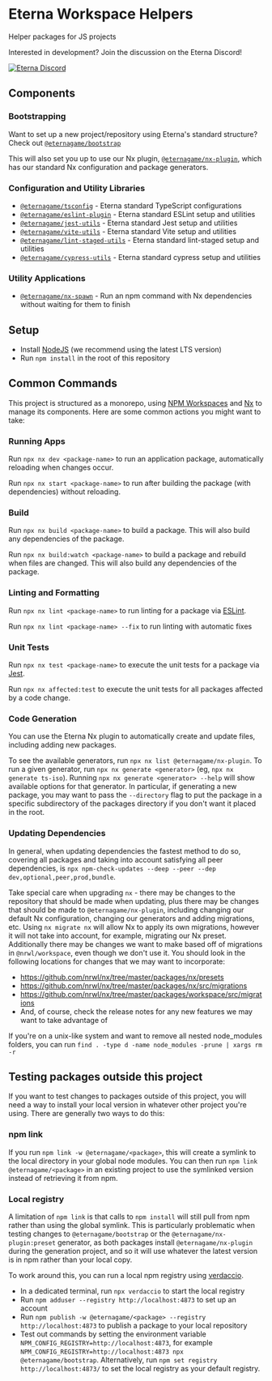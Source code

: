 # Eterna Workspace Helpers

Helper packages for JS projects

<!-- Managed by @eternagame/nx-plugin - prologue -->
Interested in development? Join the discussion on the Eterna Discord!

[![Eterna Discord](https://discord.com/api/guilds/702618517589065758/widget.png?style=banner2)](https://discord.gg/KYeTwux)
<!-- End managed by @eternagame/nx-plugin - prologue -->

## Components

### Bootstrapping

Want to set up a new project/repository using Eterna's standard structure? Check out [`@eternagame/bootstrap`](./packages/bootstrap)

This will also set you up to use our Nx plugin, [`@eternagame/nx-plugin`](./packages/nx-plugin), which has our standard Nx 
configuration and package generators.

### Configuration and Utility Libraries

- [`@eternagame/tsconfig`](./packages/tsconfig) - Eterna standard TypeScript configurations
- [`@eternagame/eslint-plugin`](./packages/eslint-plugin) - Eterna standard ESLint setup and utilities
- [`@eternagame/jest-utils`](./packages/jest-utils) - Eterna standard Jest setup and utilities
- [`@eternagame/vite-utils`](./packages/vite-utils) - Eterna standard Vite setup and utilities
- [`@eternagame/lint-staged-utils`](./packages/lint-staged-utils) - Eterna standard lint-staged setup and utilities
- [`@eternagame/cypress-utils`](./packages/cypress-utils) - Eterna standard cypress setup and utilities

### Utility Applications

- [`@eternagame/nx-spawn`](./packages/nx-spawn) - Run an npm command with Nx dependencies without waiting for them to finish

<!-- Managed by @eternagame/nx-plugin - setup -->
## Setup

- Install [NodeJS](https://nodejs.org/en/download/) (we recommend using the latest LTS version)
- Run `npm install` in the root of this repository
<!-- End managed by @eternagame/nx-plugin - setup -->

<!-- Managed by @eternagame/nx-plugin - commands -->
## Common Commands

This project is structured as a monorepo, using [NPM Workspaces](https://docs.npmjs.com/cli/v8/using-npm/workspaces)
and [Nx](https://nx.dev/) to manage its components. Here are some common actions you might want to take:
<!-- End managed by @eternagame/nx-plugin - commands -->

<!-- Managed by @eternagame/nx-plugin - commands/run -->
### Running Apps

Run `npx nx dev <package-name>` to run an application package, automatically reloading when changes occur.

Run `npx nx start <package-name>` to run after building the package (with dependencies) without reloading.
<!-- End managed by @eternagame/nx-plugin - commands/run -->

<!-- Managed by @eternagame/nx-plugin - commands/build -->
### Build

Run `npx nx build <package-name>` to build a package. This will also build any dependencies of the package.

Run `npx nx build:watch <package-name>` to build a package and rebuild when files are changed.
This will also build any dependencies of the package.
<!-- End managed by @eternagame/nx-plugin - commands/build -->

<!-- Managed by @eternagame/nx-plugin - commands/lint -->
### Linting and Formatting

Run `npx nx lint <package-name>` to run linting for a package via [ESLint](https://eslint.org/).

Run `npx nx lint <package-name> --fix` to run linting with automatic fixes
<!-- End managed by @eternagame/nx-plugin - commands/lint -->

<!-- Managed by @eternagame/nx-plugin - commands/test -->
### Unit Tests

Run `npx nx test <package-name>` to execute the unit tests for a package via [Jest](https://jestjs.io/).

Run `npx nx affected:test` to execute the unit tests for all packages affected by a code change.
<!-- End managed by @eternagame/nx-plugin - commands/test -->

<!-- Managed by @eternagame/nx-plugin - commands/generate -->
### Code Generation

You can use the Eterna Nx plugin to automatically create and update files, including adding new packages.

To see the available generators, run `npx nx list @eternagame/nx-plugin`. To run a given generator,
run `npx nx generate <generator>` (eg, `npx nx generate ts-iso`). Running `npx nx generate <generator> --help`
will show available options for that generator. In particular, if generating a new package, you may want to pass
the `--directory` flag to put the package in a specific subdirectory of the packages directory if you don't
want it placed in the root.
<!-- End managed by @eternagame/nx-plugin - commands/generate -->

### Updating Dependencies

In general, when updating dependencies the fastest method to do so, covering all packages
and taking into account satisfying all peer dependencies, is `npx npm-check-updates --deep --peer --dep dev,optional,peer,prod,bundle`.

Take special care when upgrading `nx` - there may be changes to the repository that should be made
when updating, plus there may be changes that should be made to `@eternagame/nx-plugin`, including changing
our default Nx configuration, changing our generators and adding migrations, etc. Using `nx migrate nx`
will allow Nx to apply its own migrations, however it will not take into account, for example,
migrating our Nx preset. Additionally there may be changes we want to make based off of migrations
in `@nrwl/workspace`, even though we don't use it. You should look in the following locations for
changes that we may want to incorporate:

- https://github.com/nrwl/nx/tree/master/packages/nx/presets
- https://github.com/nrwl/nx/tree/master/packages/nx/src/migrations
- https://github.com/nrwl/nx/tree/master/packages/workspace/src/migrations
- And, of course, check the release notes for any new features we may want to take advantage of

If you're on a unix-like system and want to remove all nested node_modules folders,
you can run `find . -type d -name node_modules -prune | xargs rm -r`

## Testing packages outside this project

If you want to test changes to packages outside of this project, you will need a way to install your
local version in whatever other project you're using. There are generally two ways to do this:

### npm link

If you run `npm link -w @eternagame/<package>`, this will create a symlink to the local directory
in your global node modules. You can then run `npm link @eternagame/<package>` in an existing project
to use the symlinked version instead of retrieving it from npm.

### Local registry

A limitation of `npm link` is that calls to `npm install` will still pull from npm rather than using
the global symlink. This is particularly problematic when testing changes to `@eternagame/bootstrap`
or the `@eternagame/nx-plugin:preset` generator, as both packages install `@eternagame/nx-plugin` during the
generation project, and so it will use whatever the latest version is in npm rather than your local copy.

To work around this, you can run a local npm registry using [verdaccio](https://github.com/verdaccio/verdaccio).

- In a dedicated terminal, run `npx verdaccio` to start the local registry
- Run `npm adduser --registry http://localhost:4873` to set up an account
- Run `npm publish -w @eternagame/<package> --registry http://localhost:4873` to publish a package
  to your local repository
- Test out commands by setting the environment variable `NPM_CONFIG_REGISTRY=http://localhost:4873`,
  for example `NPM_CONFIG_REGISTRY=http://localhost:4873 npx @eternagame/bootstrap`. Alternatively,
  run `npm set registry http://localhost:4873/` to set the local registry as your default registry.
